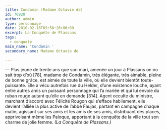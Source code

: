```yaml
---
title: Condamin (Madame Octavie de)
id: 76920
author: admin
type: personnage
date: 2010-02-16T09:58:26+00:00
excerpt: La Conquête de Plassans
tags:
  - conquete
main_name: 'Condamin '
secondary_name: Madame Octavie de

---
```

— Plus jeune de trente ans que son mari, amenée un jour à Plassans on no sait trop d&rsquo;où [78], madame de Condamin, très élégante, très aimable, pleine de bonne grâce, est aimée de toute la ville, où elle devient bientôt toute-puissante. Elle a vécu autrefois rue du Helder, d&rsquo;une existence louche, ayant entre autres amis un puissant personnage qui l&rsquo;a mariée et qui lui envoie du ruban rouge autant qu&rsquo;elle en demande [314]. Agent occulte du ministre, marchant d&rsquo;accord avec Félicité Rougon qui s&rsquo;efface habilement, elle devient l&rsquo;alliée la plus active de l&rsquo;abbé Faujas, partant en campagne chaque matin, agissant sur ses amis et les amis de ses amis, distribuant des places, apprivoisant même les Paloque, apportant à la conquête de la ville tout son charme de jolie femme. _(La Conquête de Plassans.)_
